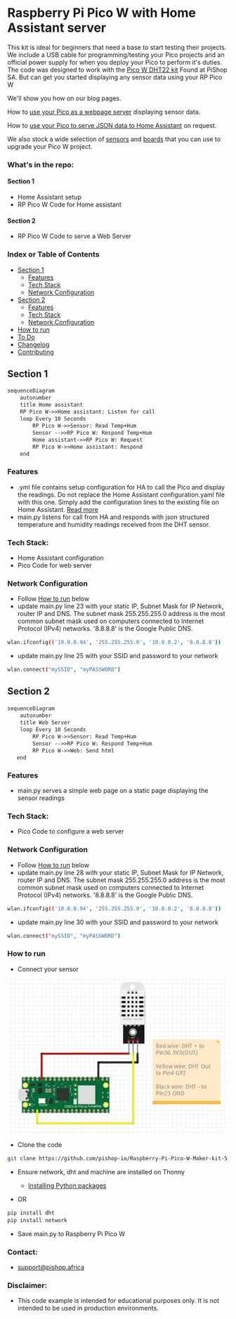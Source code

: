 # Raspberry Pi Pico W with Home Assistant server
This kit is ideal for beginners that need a base to start testing their projects. We include a USB cable for programming/testing your Pico projects and an official power supply for when you deploy your Pico to perform it's duties.
The code was designed to work with the [Pico W DHT22 kit](https://www.pishop.co.za/index.php?source=official-github-20221220&referral=https%3A%2F%2Fwww.pishop.co.za%2Fstore%2Fraspberry-pi-pico-w-pre-soldered-headers-maker-kit-4-with-breadboard-parts-2632) Found at PiShop SA. But can get you started displaying any sensor data using your RP Pico W

 We'll show you how on our blog pages.

How to [use your Pico as a webpage server](https://blog.pishop.co.za/raspberry-pi-pico-w-as-a-web-server/) displaying sensor data.

How to [use your Pico to serve JSON data to Home Assistant](https://blog.pishop.co.za/using-raspberry-pi-pico-w-with-home-assistant/) on request.

We also stock a wide selection of [sensors](https://www.pishop.co.za/store/sensors) and [boards](https://www.pishop.co.za/store/raspberry-pi-pico_0) that you can use to upgrade your Pico W project.

### What's in the repo: 

#### Section 1
- Home Assistant setup
- RP Pico W Code for Home assistant

#### Section 2
- RP Pico W Code to serve a Web Server

### Index or Table of Contents

- [Section 1](#section1)
    - [Features](#features)
    - [Tech Stack](#tech-stack)
    - [Network Configuration](#network-configuration)
- [Section 2](#section2)
    - [Features](#features)
    - [Tech Stack](#tech-stack)
    - [Network Configuration](#network-configuration)
- [How to run](#how-to-run)
- [To Do](#to-do)
- [Changelog](#changelog)
- [Contributing](#contributing)

## Section 1
````mermaid
sequenceDiagram
    autonumber
    title Home assistant
    RP Pico W->>Home assistant: Listen for call
    loop Every 10 Seconds
        RP Pico W->>Sensor: Read Temp+Hum
        Sensor -->>RP Pico W: Respond Temp+Hum
        Home assistant->>RP Pico W: Request
        RP Pico W->>Home assistant: Respond
    end 
````
### Features
- .yml file contains setup configuration for HA to call the Pico and display the readings. Do not replace the Home Assistant configuration.yaml file with this one. Simply add the configuration lines to the existing file on Home Assistant. [Read more](https://www.home-assistant.io/docs/configuration/)
- main.py listens for call from HA and responds with json structured temperature and humidity readings received from the DHT sensor.

### Tech Stack:
- Home Assistant configuration
- Pico Code for web server

### Network Configuration
- Follow [How to run](#how-to-run) below
- update main.py line 23 with your static IP, Subnet Mask for IP Network, router IP and DNS. The subnet mask 255.255.255.0 address is the most common subnet mask used on computers connected to Internet Protocol (IPv4) networks. '8.8.8.8' is the Google Public DNS.
````bash
wlan.ifconfig(('10.0.0.94', '255.255.255.0', '10.0.0.2', '8.8.8.8')) 
````
- update main.py line 25 with your SSID and password to your network
````bash
wlan.connect("mySSID", "myPASSWORD") 
````

## Section 2

````mermaid
sequenceDiagram
    autonumber
    title Web Server
    loop Every 10 Seconds
        RP Pico W->>Sensor: Read Temp+Hum
        Sensor -->>RP Pico W: Respond Temp+Hum
        RP Pico W->>Web: Send html
   end
````

### Features

- main.py serves a simple web page on a static page displaying the sensor readings

### Tech Stack:
- Pico Code to configure a web server

### Network Configuration
- Follow [How to run](#how-to-run) below
- update main.py line 28 with your static IP, Subnet Mask for IP Network, router IP and DNS. The subnet mask 255.255.255.0 address is the most common subnet mask used on computers connected to Internet Protocol (IPv4) networks. '8.8.8.8' is the Google Public DNS. 

````bash
wlan.ifconfig(('10.0.0.94', '255.255.255.0', '10.0.0.2', '8.8.8.8')) 
````

- update main.py line 30 with your SSID and password to your network

````bash
wlan.connect("mySSID", "myPASSWORD") 
````

### How to run
- Connect your sensor

![Pico and sensor wiring Diagram!](pico-HA-wiring.png "Pico wiring diagram")

- Clone the code

````bash
git clone https://github.com/pishop-io/Raspberry-Pi-Pico-W-Maker-kit-5.git
````

- Ensure network, dht and machine are installed on Thonny
    - [Installing Python packages](https://projects.raspberrypi.org/en/projects/install-python-packages/2)

- OR

````bash
pip install dht
pip install network
````

- Save main.py to Raspberry Pi Pico W

### Contact:
- support@pishop.africa

### Disclaimer:
- This code example is intended for educational purposes only. It is not intended to be used in production environments.
